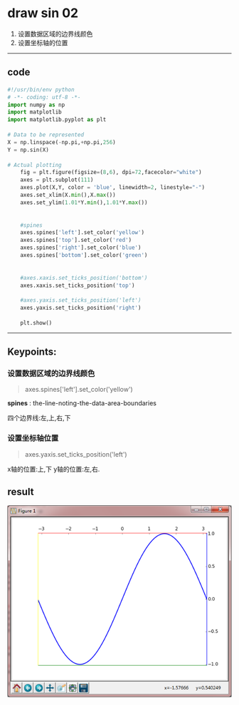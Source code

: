 # draw sin 02

1. 设置数据区域的边界线颜色
2. 设置坐标轴的位置
---
## code

``` python
#!/usr/bin/env python
# -*- coding: utf-8 -*-
import numpy as np
import matplotlib
import matplotlib.pyplot as plt

# Data to be represented
X = np.linspace(-np.pi,+np.pi,256)
Y = np.sin(X)

# Actual plotting
    fig = plt.figure(figsize=(8,6), dpi=72,facecolor="white")
    axes = plt.subplot(111)
    axes.plot(X,Y, color = 'blue', linewidth=2, linestyle="-")
    axes.set_xlim(X.min(),X.max())
    axes.set_ylim(1.01*Y.min(),1.01*Y.max())
    
    
    #spines
    axes.spines['left'].set_color('yellow')
    axes.spines['top'].set_color('red')
    axes.spines['right'].set_color('blue')
    axes.spines['bottom'].set_color('green')
    
                
    #axes.xaxis.set_ticks_position('bottom')
    axes.xaxis.set_ticks_position('top')
    
    #axes.yaxis.set_ticks_position('left')
    axes.yaxis.set_ticks_position('right')
   
    plt.show()

```
---

## Keypoints:

### 设置数据区域的边界线颜色

> axes.spines['left'].set_color('yellow')

**spines** :  the-line-noting-the-data-area-boundaries

四个边界线:左,上,右,下

### 设置坐标轴位置

> axes.yaxis.set_ticks_position('left')

x轴的位置:上,下
y轴的位置:左,右.

## result
![plot_sin](https://raw.githubusercontent.com/urmyfaith/matplotLearning/master/matplot/matplotGallery/images/plot-sin-02.png)

